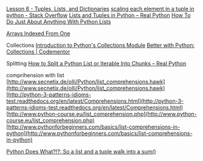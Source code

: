 [Lesson 6 - Tuples, Lists, and Dictionaries](http://sthurlow.com/python/lesson06/)
[scaling each element in a tuple in python - Stack Overflow](https://stackoverflow.com/questions/25281564/scaling-each-element-in-a-tuple-in-python)
[Lists and Tuples in Python – Real Python](https://realpython.com/python-lists-tuples/)
[How To Do Just About Anything With Python Lists](https://jeffknupp.com/blog/2018/12/13/how-to-do-just-about-anything-with-python-lists//)

[Arrays Indexed From One](http://enchantia.com/graphapp/doc/tech/arrays1.html)


Collections
[Introduction to Python's Collections Module](https://stackabuse.com/introduction-to-pythons-collections-module/)
[Better with Python: Collections | Codementor](https://www.codementor.io/@kayhudson/better-with-python-collections-m7aif97t2)

Splitting
[How to Split a Python List or Iterable Into Chunks – Real Python](https://realpython.com/how-to-split-a-python-list-into-chunks/)
  
comprihension with list  
[http://www.secnetix.de/olli/Python/list_comprehensions.hawk](http://www.secnetix.de/olli/Python/list_comprehensions.hawk)  
[http://python-3-patterns-idioms-test.readthedocs.org/en/latest/Comprehensions.html](http://python-3-patterns-idioms-test.readthedocs.org/en/latest/Comprehensions.html)  
[http://www.python-course.eu/list_comprehension.php](http://www.python-course.eu/list_comprehension.php)  
[http://www.pythonforbeginners.com/basics/list-comprehensions-in-python](http://www.pythonforbeginners.com/basics/list-comprehensions-in-python)  

[Python Does What?!?: So a list and a tuple walk into a sum()](https://www.pythondoeswhat.com/2019/01/so-list-and-tuple-walk-into-sum.html)  